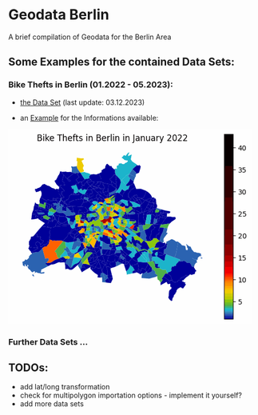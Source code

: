 # Geodata Berlin
A brief compilation of Geodata for the Berlin Area

## Some Examples for the contained Data Sets:

### Bike Thefts in Berlin (01.2022 - 05.2023):
- [the Data Set](https://github.com/Lucky-0ne/geodata_berlin/tree/main/data/2022-2023_bikethefts) (last update: 03.12.2023)
 
- an [Example](https://github.com/Lucky-0ne/geodata_berlin/tree/main/data/2022-2023_bikethefts/results/further_results/gifs) for the Informations available:
  
![heatmap](https://github.com/Lucky-0ne/geodata_berlin/blob/main/main/2022_2023_bikethefts/results/further_results/gifs/bikethefts_heatmap.gif)

### Further Data Sets ...

## TODOs:
- add lat/long transformation
- check for multipolygon importation options - implement it yourself?
- add more data sets
